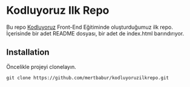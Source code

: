 # Kodluyoruz Ilk Repo
Bu repo [Kodluyoruz](https://www.kodluyoruz.org/) Front-End Eğitiminde oluşturduğumuz ilk repo. İçerisinde bir adet
README dosyası, bir adet de index.html barındırıyor.

## Installation
Öncelikle projeyi clonelayın.

`git clone https://github.com/mertbabur/kodluyoruzilkrepo.git`

